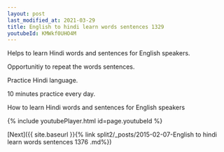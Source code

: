 ```yaml
---
layout: post
last_modified_at: 2021-03-29
title: English to hindi learn words sentences 1329 
youtubeId: KMWkf0UHO4M
---
```

 
 
Helps to learn Hindi words and sentences for English speakers.

Opportunitiy to repeat the words sentences. 

Practice Hindi language. 
 
10 minutes practice every day. 
 
How to learn Hindi words and sentences for English speakers 
 
{% include youtubePlayer.html id=page.youtubeId %}
 
 
[Next]({{ site.baseurl }}{% link  split2/_posts/2015-02-07-English to hindi learn words sentences 1376 .md%})
 
